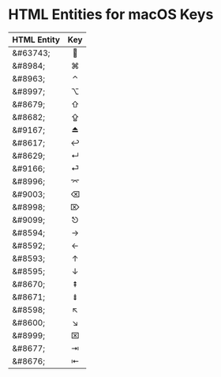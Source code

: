 # HTML Entities for macOS Keys

| HTML Entity      | Key   |
| ---------------- | :---: |
| &amp;#63743;     |      |
| &amp;#8984;     | ⌘     |
| &amp;#8963;     | ⌃     |
| &amp;#8997;     | ⌥     |
| &amp;#8679;     | ⇧     |
| &amp;#8682;     | ⇪     |
| &amp;#9167;     | ⏏     |
| &amp;#8617;     | ↩     |
| &amp;#8629;     | ↵     |
| &amp;#9166;     | ⏎     |
| &amp;#8996;     | ⌤     |
| &amp;#9003;     | ⌫     |
| &amp;#8998;     | ⌦     |
| &amp;#9099;     | ⎋     |
| &amp;#8594;     | →     |
| &amp;#8592;     | ←     |
| &amp;#8593;     | ↑     |
| &amp;#8595;     | ↓     |
| &amp;#8670;     | ⇞     |
| &amp;#8671;     | ⇟     |
| &amp;#8598;     | ↖     |
| &amp;#8600;     | ↘     |
| &amp;#8999;     | ⌧     |
| &amp;#8677;     | ⇥     |
| &amp;#8676;     | ⇤     |